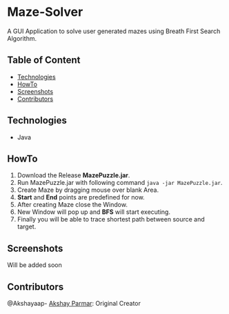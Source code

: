 # Maze-Solver
A GUI Application to solve user generated mazes using Breath First Search Algorithm.
  
## Table of Content
- [Technologies](#technologies)
- [HowTo](#howto)
- [Screenshots](#screenshots)
- [Contributors](#contributors)

## Technologies
- Java

## HowTo
1. Download the Release **MazePuzzle.jar**.
3. Run MazePuzzle.jar with following command `java -jar MazePuzzle.jar`.
4. Create Maze by dragging mouse over blank Area.
5. **Start** and **End** points are predefined for now.
6. After creating Maze close the Window.
7. New Window will pop up and **BFS** will start executing.
8. Finally you will be able to trace shortest path between source and target.

## Screenshots
Will be added soon

## Contributors
@Akshayaap- [Akshay Parmar](https://github.com/Akshayaao): Original Creator
